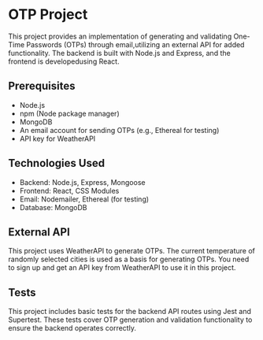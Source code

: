 # OTP Project

This project provides an implementation of generating and validating One-Time Passwords (OTPs)
through email,utilizing an external API for added functionality. The backend is built with
Node.js and Express, and the frontend is developedusing React.

## Prerequisites
- Node.js
- npm (Node package manager)
- MongoDB
- An email account for sending OTPs (e.g., Ethereal for testing)
- API key for WeatherAPI

## Technologies Used
- Backend: Node.js, Express, Mongoose
- Frontend: React, CSS Modules
- Email: Nodemailer, Ethereal (for testing)
- Database: MongoDB

## External API
This project uses WeatherAPI to generate OTPs. The current temperature of randomly selected cities
is used as a basis for generating OTPs. You need to sign up and get an API key from WeatherAPI to
use it in this project.

## Tests
This project includes basic tests for the backend API routes using Jest and Supertest. These tests
cover OTP generation and validation functionality to ensure the backend operates correctly.
